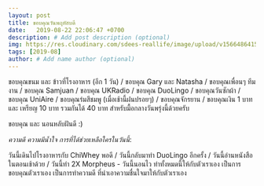 ```yaml
---
layout: post
title: ขอบคุณวันพฤหัสบดี
date:   2019-08-22 22:06:47 +0700
description: # Add post description (optional)
img: https://res.cloudinary.com/sdees-reallife/image/upload/v1566486415/IMG_20190822_182524.jpg # Add image post (optional)
tags: [2019-08]
author: # Add name author (optional)
---
```

ขอบคุณขนม และ ข้าวที่โรงอาหาร (อีก 1 วัน) / ขอบคุณ Gary และ Natasha / ขอบคุณเพื่อนๆ ทีมงาน / ขอบคุณ Samjuan / ขอบคุณ UKRadio / ขอบคุณ DuoLingo / ขอบคุณวันซักผ้า / ขอบคุณ UniAire / ขอบคุณร่มสีชมพู (เมื่อเช้านี้ฝนปรอยๆ) / ขอบคุณจักรยาน / ขอบคุณเงิน 1 บาท และ เหรียญ 10 บาท รวมกันได้ 40 บาท สำหรับมื้อกลางวันพรุ่งนี้ด้วยครับ

ขอบคุณ และ นอนหลับฝันดี :)

<i class="fa fa-child" style="color:plum"></i>

*ความดี ความมีน้ำใจ การที่ได้ช่วยเหลือใครในวันนี้*:

วันนี้เดินไปโรงอาหารกับ ChiWhey พอดี / วันนี้กลับมาทำ DuoLingo อีกครั้ง / วันนี้อ่านหนังสือในตอนเช้าด้วย / วันนี้ทำ 2X Morpheus - วันนี้นอนไว ทำทั้งหมดนี้ให้กับตัวเราเอง เป็นการขอบคุณตัวเราเอง เป็นการทำความดี ที่นำเอาความชื่นใจมาให้กับตัวเราเอง
